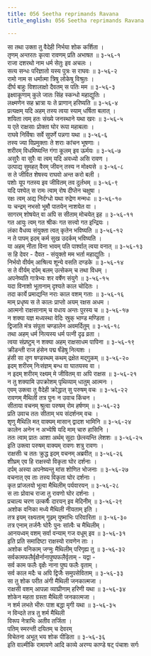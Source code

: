```yaml
---
title: 056 Seetha reprimands Ravana
title_english: 056 Seetha reprimands Ravana

---
```

सा तथा उक्ता तु वैदेही निर्भया शोक कर्शिता ।  
तृणम् अन्तरतः कृत्वा रावणम् प्रति अभाषत ॥ ३-५६-१  
राजा दशरथो नाम धर्म सेतुः इव अचलः ।  
सत्य सन्धः परिज्ञातो यस्य पुत्रः स राघवः ॥ ३-५६-२  
रामो नाम स धर्मात्मा त्रिषु लोकेषु विश्रुतः ।  
दीर्घ बाहुः विशालाक्षो दैवतम् स पतिः मम ॥ ३-५६-३  
इक्ष्वाकूणाम् कुले जातः सिंह स्कन्धो महाद्युतिः ।  
लक्ष्मणेन सह भ्रात्रा यः ते प्राणान् हरिष्यति ॥ ३-५६-४  
प्रत्यक्षम् यदि अहम् तस्य त्वया स्याम् धर्षिता बलात् ।  
शयिता त्वम् हतः संख्ये जनस्थाने यथा खरः ॥ ३-५६-५  
य एते राक्षसाः प्रोक्ता घोर रूपा महाबलाः ।  
राघवे निर्विषाः सर्वे सुपर्णे पन्नगा यथा ॥ ३-५६-६  
तस्य ज्या विप्रमुक्ताः ते शराः कांचन भूषणाः ।  
शरीरम् विधमिष्यन्ति गंगा कूलम् इव ऊर्मयः ॥ ३-५६-७  
असुरैः वा सुरैः वा त्वम् यदि अवध्यो असि रावण ।  
उत्पाद्य सुमहत् वैरम् जीवन् तस्य न मोक्ष्यसे ॥ ३-५६-८  
स ते जीवित शेषस्य राघवो अन्त करो बली ।  
पशोः यूप गतस्य इव जीवितम् तव दुर्लभम् ॥ ३-५६-९  
यदि पश्येत् स रामः त्वाम् रोष दीप्तेन चक्षुषा ।  
रक्षः त्वम् अद्य निर्दग्धो यथा रुद्रेण मन्मधः ॥ ३-५६-१०  
यः चन्द्रम् नभसो भूमौ पातयेन् नाशयेत वा ।  
सागरम् शोषयेत् वा अपि स सीताम् मोचयेत् इह ॥ ३-५६-११  
गत आयुः त्वम् गत श्रीकः गत सत्त्वो गत इन्द्रियः ।  
लंका वैधव्य संयुक्ता त्वत् कृतेन भविष्यति ॥ ३-५६-१२  
न ते पापम् इदम् कर्म सुख उदर्कम् भविष्यति ।  
या अहम् नीता विना भावम् पति पार्श्वात् त्वया वनात् ॥ ३-५६-१३  
स हि देवर - दैवत - संयुक्तो मम भर्ता महाद्युतिः ।  
निर्भयो वीर्यम् आश्रित्य शून्ये वसति दण्डके ॥ ३-५६-१४  
स ते वीर्यम् दर्पम् बलम् उत्सेकम् च तथा विधम् ।  
अपनेष्यति गात्रेभ्यः शर वर्षेण संयुगे ॥ ३-५६-१५  
यदा विनाशो भूतानाम् दृश्यते काल चोदितः ।  
तदा कार्ये प्रमाद्यन्ति नराः काल वशम् गताः ॥ ३-५६-१६  
माम् प्रधृष्य स ते कालः प्राप्तो अयम् रक्षस अधम ।  
आत्मनो राक्षसानाम् च वधाय अन्तः पुरस्य च ॥ ३-५६-१७  
न शक्या यज्ञ मध्यस्था वेदिः स्रुक् भाण्ड मण्डिता ।  
द्विजाति मंत्र संपूता चण्डालेन अवमर्दितुम् ॥ ३-५६-१८  
तथा अहम् धर्म नित्यस्य धर्म पत्नी दृढ व्रता ।  
त्वया संप्रष्टुम् न शक्या अहम् राक्षसाधम पापिना ॥ ३-५६-१९  
क्रीडन्ती राज हंसेन पद्म षँडेषु नित्यशः ।  
हंसी सा तृण षण्डस्थम् कथम् द्रक्षेत मद्गुकम् ॥ ३-५६-२०  
इदम् शरीरम् निःसंज्ञम् बन्ध वा घातयस्व वा ।  
न इदम् शरीरम् रक्ष्यम् मे जीवितम् वा अपि राक्षस ॥ ३-५६-२१  
न तु शक्यामि उपक्रोशम् पृथिव्याम् धातुम् आत्मनः ।  
एवम् उक्त्वा तु वैदेही क्रोद्धात् सु परुषम् वचः ॥ ३-५६-२२  
रावणम् मैथिली तत्र पुनः न उवाच किंचन ।  
सीताया वचनम् श्रुत्वा परुषम् रोम हर्षणम् ॥ ३-५६-२३  
प्रति उवाच ततः सीताम् भय संदर्शनम् वचः ।  
शृणु मैथिलि मत् वाक्यम् मासान् द्वादश भामिनि ॥ ३-५६-२४  
कालेन अनेन न अभ्येषि यदि माम् चारु हासिनि ।  
ततः त्वाम् प्रातः आशा अर्थम् सूदाः छेत्स्यन्ति लेशशः ॥ ३-५६-२५  
इति उक्त्वा परुषम् वाक्यम् रावणः शत्रु रावणः ।  
राक्षसीः च ततः क्रुद्ध इदम् वचनम् अब्रवीत् ॥ ३-५६-२६  
शीघ्रम् एव हि राक्षस्यो विकृता घोर दर्शनाः ।  
दर्पम् अस्या अपनेष्यन्तु मांस शोणित भोजनाः ॥ ३-५६-२७  
वचनात् एव ताः तस्य विकृता घोर दर्शनाः ।  
कृत प्रांजलयो भूत्वा मैथिलीम् पर्यवारयन् ॥ ३-५६-२८  
स ताः प्रोवाच राजा तु रावणो घोर दर्शनाः ।  
प्रचाल्य चरण उत्कर्षैः दारयन् इव मेदिनीम् ॥ ३-५६-२९  
अशोक वनिका मध्ये मैथिली नीयताम् इति ।  
तत्र इयम् रक्ष्यताम् गूढम् युष्माभिः परिवारिता ॥ ३-५६-३०  
तत्र एनाम् तर्जनैः घोरैः पुनः सांत्वैः च मैथिलीम् ।  
आनयध्वम् वशम् सर्वा वन्याम् गज वधूम् इव ॥ ३-५६-३१  
इति प्रति समादिष्टा राक्षस्यो रावणेन ताः ।  
अशोक वनिकाम् जग्मुः मैथिलीम् परिगृह्य तु ॥ ३-५६-३२  
सर्वकामफलैर्वृक्षैर्नानापुष्पफलैर्वृताम् - यद्वा -  
सर्व काम फलैः वृक्षैः नाना पुष्प फलैः वृताम् ।  
सर्व काल मदैः च अपि द्विजैः समुपसेविताम् ॥ ३-५६-३३  
सा तु शोक परीत अंगी मैथिली जनकात्मजा ।  
राक्षसी वशम् आपन्ना व्याघ्रीणाम् हरिणी यथा ॥ ३-५६-३४  
शोकेन महता ग्रस्ता मैथिली जनकात्मजा ।  
न शर्म लभते भीरुः पाश बद्धा मृगी यथा ॥ ३-५६-३५  
न विन्दते तत्र तु शर्म मैथिली  
विरूप नेत्राभिः अतीव तर्जिता ।  
पतिम् स्मरन्ती दयितम् च देवरम्  
विचेतना अभूत् भय शोक पीडिता ॥ ३-५६-३६  
इति वाल्मीकि रामायणे आदि काव्ये अरण्य काण्डे षट् पंचाशः सर्गः